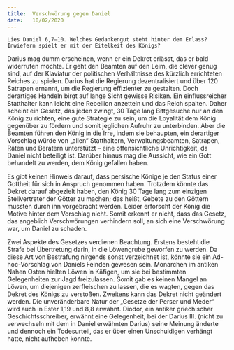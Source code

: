 ```yaml
---
title:  Verschwörung gegen Daniel
date:   10/02/2020
---
```


`Lies Daniel 6,7–10. Welches Gedankengut steht hinter dem Erlass? Inwiefern spielt er mit der Eitelkeit des Königs?`

Darius mag dumm erscheinen, wenn er ein Dekret erlässt, das er bald widerrufen möchte. Er geht den Beamten auf den Leim, die clever genug sind, auf der Klaviatur der politischen Verhältnisse des kürzlich errichteten Reiches zu spielen. Darius hat die Regierung dezentralisiert und über 120 Satrapen ernannt, um die Regierung effizienter zu gestalten. Doch derartiges Handeln birgt auf lange Sicht gewisse Risiken. Ein einflussreicher Statthalter kann leicht eine Rebellion anzetteln und das Reich spalten. Daher scheint ein Gesetz, das jeden zwingt, 30 Tage lang Bittgesuche nur an den König zu richten, eine gute Strategie zu sein, um die Loyalität dem König gegenüber zu fördern und somit jeglichen Aufruhr zu unterbinden. Aber die Beamten führen den König in die Irre, indem sie behaupten, ein derartiger Vorschlag würde von „allen“ Statthaltern, Verwaltungsbeamten, Satrapen, Räten und Beratern unterstützt – eine offensichtliche Unrichtigkeit, da Daniel nicht beteiligt ist. Darüber hinaus mag die Aussicht, wie ein Gott behandelt zu werden, dem König gefallen haben.

Es gibt keinen Hinweis darauf, dass persische Könige je den Status einer Gottheit für sich in Anspruch genommen haben. Trotzdem könnte das Dekret darauf abgezielt haben, den König 30 Tage lang zum einzigen Stellvertreter der Götter zu machen; das heißt, Gebete zu den Göttern mussten durch ihn vorgebracht werden. Leider erforscht der König die Motive hinter dem Vorschlag nicht. Somit erkennt er nicht, dass das Gesetz, das angeblich Verschwörungen verhindern soll, an sich eine Verschwörung war, um Daniel zu schaden.

Zwei Aspekte des Gesetzes verdienen Beachtung. Erstens besteht die Strafe bei Übertretung darin, in die Löwengrube geworfen zu werden. Da diese Art von Bestrafung nirgends sonst verzeichnet ist, könnte sie ein Ad-hoc-Vorschlag von Daniels Feinden gewesen sein. Monarchen im antiken Nahen Osten hielten Löwen in Käfigen, um sie bei bestimmten Gelegenheiten zur Jagd freizulassen. Somit gab es keinen Mangel an Löwen, um diejenigen zerfleischen zu lassen, die es wagten, gegen das Dekret des Königs zu verstoßen. Zweitens kann das Dekret nicht geändert werden. Die unveränderbare Natur der „Gesetze der Perser und Meder“ wird auch in Ester 1,19 und 8,8 erwähnt. Diodor, ein antiker griechischer Geschichtsschreiber, erwähnt eine Gelegenheit, bei der Darius III. (nicht zu verwechseln mit dem in Daniel erwähnten Darius) seine Meinung änderte und dennoch ein Todesurteil, das er über einen Unschuldigen verhängt hatte, nicht aufheben konnte.